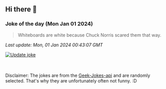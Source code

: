 ## Hi there 👋

### Joke of the day (Mon Jan 01 2024)
<!-- joke -->
>Whiteboards are white because Chuck Norris scared them that way.
<!-- /joke -->

*Last update: Mon, 01 Jan 2024 00:43:07 GMT*

[![Update joke](https://github.com/nclskfm/nclskfm/actions/workflows/joke.yml/badge.svg)](https://github.com/nclskfm/nclskfm/actions/workflows/joke.yml)

<br><br>
Disclaimer: The jokes are from the [Geek-Jokes-api](https://github.com/sameerkumar18/geek-joke-api) and are randomly selected. That's why they are unfortunately often not funny. :D
